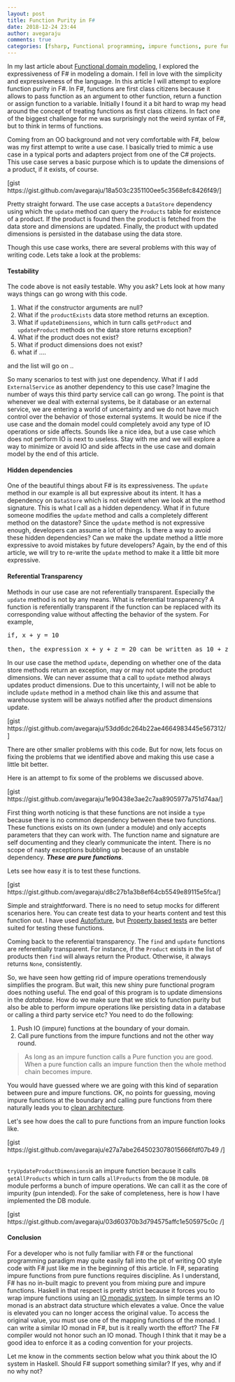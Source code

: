 ```yaml
---
layout: post
title: Function Purity in F#
date: 2018-12-24 23:44
author: avegaraju
comments: true
categories: [fsharp, Functional programming, impure functions, pure functions]
---
```

<!-- wp:paragraph -->
<p>In my last article about <a href="https://ashishvegaraju.com/2018/09/24/functional-domain-modeling/">Functional domain modeling</a>, I explored the expressiveness of F# in modeling a domain. I fell in love with the simplicity and expressiveness of the language. In this article I will attempt to explore function purity in F#. In F#, functions are first class citizens because it allows to pass function as an argument to other function, return a function or assign function to a variable. Initially I found it a bit hard to wrap my head around the concept of treating functions as first class citizens. In fact one of the biggest challenge for me was surprisingly not the weird syntax of F#, but to think in terms of functions.</p>
<!-- /wp:paragraph -->

<!-- wp:paragraph -->
<p>Coming from an OO background and not very comfortable with F#, below was my first attempt to write a use case. I basically tried to mimic a use case in a typical ports and adapters project from one of the C# projects. This use case serves a basic purpose which is to update the dimensions of a product, if it exists, of course.</p>
<!-- /wp:paragraph -->

<!-- wp:paragraph -->
<p>[gist https://gist.github.com/avegaraju/18a503c2351100ee5c3568efc8426f49/]</p>
<!-- /wp:paragraph -->

<!-- wp:paragraph -->
<p>Pretty straight forward. The use case accepts a <code>DataStore</code> dependency using which the <code>update</code> method can query the <code>Products</code> table for existence of a product. If the product is found then the product is fetched from the data store and dimensions are updated. Finally, the product with updated dimensions is persisted in the database using the data store.</p>
<!-- /wp:paragraph -->

<!-- wp:paragraph -->
<p>Though this use case works, there are several problems with this way of writing code. Lets take a look at the problems:</p>
<!-- /wp:paragraph -->

<!-- wp:heading {"level":4} -->
<h4><strong>Testability</strong></h4>
<!-- /wp:heading -->

<!-- wp:paragraph -->
<p>The code above is not easily testable. Why you ask? Lets look at how many ways things can go wrong with this code.</p>
<!-- /wp:paragraph -->

<!-- wp:list {"ordered":true} -->
<ol><li>What if the constructor arguments are null?</li><li>What if the <code>productExists</code> data store method returns an exception.</li><li>What if <code>updateDimensions</code>, which in turn calls <code>getProduct</code> and <code>updateProduct</code> methods on the data store returns exception?</li><li>What if the product does not exist?</li><li>What if product dimensions does not exist?</li><li>what if ....</li></ol>
<!-- /wp:list -->

<!-- wp:paragraph -->
<p>and the list will go on ..</p>
<!-- /wp:paragraph -->

<!-- wp:paragraph -->
<p>So many scenarios to test with just one dependency. What if I add <code>ExternalService</code> as another dependency to this use case? Imagine the number of ways this third party service call can go wrong. The point is that whenever we deal with external systems, be it database or an external service, we are entering a world of uncertainty and we do not have much control over the behavior of those external systems. It would be nice if the use case and the domain model could completely avoid any type of IO operations or side affects. Sounds like a nice idea, but a use case which does not perform IO is next to useless. Stay with me and we will explore a way to minimize or avoid IO and side affects in the use case and domain model by the end of this article.</p>
<!-- /wp:paragraph -->

<!-- wp:heading {"level":4} -->
<h4>Hidden dependencies</h4>
<!-- /wp:heading -->

<!-- wp:paragraph -->
<p>One of the beautiful things about F# is its expressiveness. The <code>update</code> method in our example is all but expressive about its intent. It has a dependency on <code>DataStore</code> which is not evident when we look at the method signature. This is what I call as a hidden dependency. What if in future someone modifies the <code>update</code> method and calls a completely different method on the datastore? Since the <code>update</code> method is not expressive enough, developers can assume a lot of things. Is there a way to avoid these hidden dependencies? Can we make the update method a little more expressive to avoid mistakes by future developers? Again, by the end of this article, we will try to re-write the <code>update</code> method to make it a little bit more expressive.</p>
<!-- /wp:paragraph -->

<!-- wp:heading {"level":4} -->
<h4>Referential Transparency</h4>
<!-- /wp:heading -->

<!-- wp:paragraph -->
<p>Methods in our use case are not referentially transparent. Especially the <code>update</code> method is not by any means. What is referential transparency? A function is referentially transparent if the function can be replaced with its corresponding value without affecting the behavior of the system. For example,</p>
<!-- /wp:paragraph -->

<!-- wp:preformatted -->
<pre class="wp-block-preformatted">if, x + y = 10<br><br>then, the expression x + y + z = 20 can be written as 10 + z = 20</pre>
<!-- /wp:preformatted -->

<!-- wp:paragraph -->
<p>In our use case the method <code>update</code>, depending on whether one of the data store methods return an exception, may or may not update the product dimensions. We can never assume that a call to <code>update</code> method always updates product dimensions. Due to this uncertainty, I will not be able to include <code>update</code> method in a method chain like this and assume that warehouse system will be always notified after the product dimensions update.</p>
<!-- /wp:paragraph -->

<!-- wp:paragraph -->
<p>[gist https://gist.github.com/avegaraju/53dd6dc264b22ae4664983445e567312/]</p>
<!-- /wp:paragraph -->

<!-- wp:paragraph -->
<p>There are other smaller problems with this code. But for now, lets focus on fixing the problems that we identified above and making this use case a little bit better.</p>
<!-- /wp:paragraph -->

<!-- wp:paragraph -->
<p>Here is an attempt to fix some of the problems we discussed above.</p>
<!-- /wp:paragraph -->

<!-- wp:paragraph -->
<p>[gist https://gist.github.com/avegaraju/1e90438e3ae2c7aa8905977a751d74aa/]</p>
<!-- /wp:paragraph -->

<!-- wp:paragraph -->
<p>First thing worth noticing is that these functions are not inside a <code>type</code> because there is no common dependency between these two functions. These functions exists on its own (under a module) and only accepts parameters that they can work with. The function name and signature are self documenting and they clearly communicate the intent. There is no scope of nasty exceptions bubbling up because of an unstable dependency. <strong><i>These are pure functions</i></strong>.</p>
<!-- /wp:paragraph -->

<!-- wp:paragraph -->
<p>Lets see how easy it is to test these functions.</p>
<!-- /wp:paragraph -->

<!-- wp:paragraph -->
<p>[gist https://gist.github.com/avegaraju/d8c27b1a3b8ef64cb5549e89115e5fca/]</p>
<!-- /wp:paragraph -->

<!-- wp:paragraph -->
<p>Simple and straightforward. There is no need to setup mocks for different scenarios here. You can create test data to your hearts content and test this function out. I have used <a href="https://github.com/AutoFixture/AutoFixture">Autofixture</a>, but <a href="https://fsharpforfunandprofit.com/posts/property-based-testing/">Property based tests</a> are better suited for testing these functions.</p>
<!-- /wp:paragraph -->

<!-- wp:paragraph -->
<p>Coming back to the referential transparency. The <code>find</code> and <code>update</code> functions are referentially transparent. For instance, if the <code>Product</code> exists in the list of products then <code>find</code> will always return the Product. Otherwise, it always returns <code>None</code>, consistently.</p>
<!-- /wp:paragraph -->

<!-- wp:paragraph -->
<p>So, we have seen how getting rid of impure operations tremendously simplifies the program. But wait, this new shiny pure functional program does nothing useful. The end goal of this program is to update dimensions in the <i>database.</i> How do we make sure that we stick to function purity but also be able to perform impure operations like persisting data in a database or calling a third party service etc? You need to do the following:</p>
<!-- /wp:paragraph -->

<!-- wp:list {"ordered":true} -->
<ol><li>Push IO (impure) functions at the boundary of your domain.</li><li>Call pure functions from the impure functions and not the other way round.</li></ol>
<!-- /wp:list -->

<!-- wp:quote -->
<blockquote class="wp-block-quote"><p>As long as an impure function calls a Pure function you are good. When a pure function calls an impure function then the whole method chain becomes impure.</p></blockquote>
<!-- /wp:quote -->

<!-- wp:paragraph -->
<p>You would have guessed where we are going with this kind of separation between pure and impure functions. OK, no points for guessing, moving impure functions at the boundary and calling pure functions from there naturally leads you to <a href="http://blog.cleancoder.com/uncle-bob/2012/08/13/the-clean-architecture.html">clean architecture</a>.</p>
<!-- /wp:paragraph -->

<!-- wp:paragraph -->
<p>Let's see how does the call to pure functions from an impure function looks like.</p>
<!-- /wp:paragraph -->

<!-- wp:paragraph -->
<p>[gist https://gist.github.com/avegaraju/e27a7abe2645023078015666fdf07b49 /]</p>
<!-- /wp:paragraph -->

<!-- wp:paragraph -->
<p><br><code>tryUpdateProductDimensions</code>is an impure function because it calls <code>getAllProducts</code> which in turn calls <code>allProducts</code> from the <code>DB</code> module. <code>DB</code> module performs a bunch of impure operations. We can call it as the core of impurity (pun intended). For the sake of completeness, here is how I have implemented the DB module.</p>
<!-- /wp:paragraph -->

<!-- wp:paragraph -->
<p>[gist https://gist.github.com/avegaraju/03d60370b3d794575affc1e505975c0c /]</p>
<!-- /wp:paragraph -->

<!-- wp:heading {"level":4} -->
<h4>Conclusion</h4>
<!-- /wp:heading -->

<!-- wp:paragraph -->
<p>For a developer who is not fully familiar with F# or the functional programming paradigm may quite easily fall into the pit of writing OO style code with F# just like me in the beginning of this article. In F#, separating impure functions from pure functions requires discipline. As I understand, F# has no in-built magic to prevent you from mixing pure and impure functions. Haskell in that respect is pretty strict because it forces you to wrap impure functions using an <a href="https://wiki.haskell.org/Introduction_to_IO">IO monadic system</a>. In simple terms an IO monad is an abstract data structure which elevates a value. Once the value is elevated you can no longer access the original value. To access the original value, you must use one of the mapping functions of the monad. I can write a similar IO monad in F#, but is it really worth the effort? The F# compiler would not honor such an IO monad. Though I think that it may be a good idea to enforce it as a coding convention for your projects.</p>
<!-- /wp:paragraph -->

<!-- wp:paragraph -->
<p>Let me know in the comments section below what you think about the IO system in Haskell. Should F# support something similar? If yes, why and if no why not?</p>
<!-- /wp:paragraph -->

<!-- wp:paragraph -->
<p></p>
<!-- /wp:paragraph -->

<!-- wp:paragraph -->
<p></p>
<!-- /wp:paragraph -->
